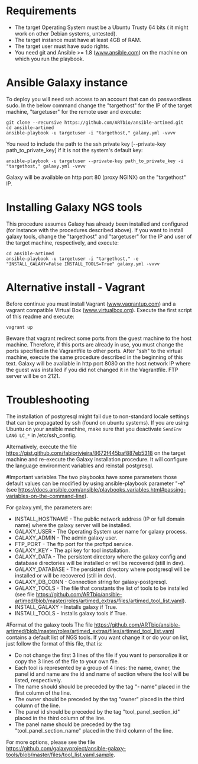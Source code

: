 # Requirements
  * The target Operating System must be a Ubuntu Trusty 64 bits ( it might work on other Debian systems, untested).
  * The target instance must have at least 4GB of RAM.
  * The target user must have sudo rights.
  * You need git and Ansible >= 1.8 (www.ansible.com) on the machine on which you run the playbook.
  
# Ansible Galaxy instance
To deploy you will need ssh access to an account that can do passwordless sudo.
In the below command change the "targethost" for the IP of the target machine, "targetuser" for the remote user and execute:
```
git clone --recursive https://github.com/ARTbio/ansible-artimed.git
cd ansible-artimed
ansible-playbook -u targetuser -i "targethost," galaxy.yml -vvvv
```
You need to include the path to the ssh private key [--private-key path_to_private_key] if it is not the system's default key:
```
ansible-playbook -u targetuser --private-key path_to_private_key -i "targethost," galaxy.yml -vvvv
```
Galaxy will be available on http port 80 (proxy NGINX) on the "targethost" IP.

# Installing Galaxy NGS tools
This procedure assumes Galaxy has already been installed and configured (for instance with the procedures described above).
If you want to install galaxy tools, change the "targethost" and "targetuser" for the IP and user of the target machine, respectively, and execute: 
```
cd ansible-artimed
ansible-playbook -u targetuser -i "targethost," -e "INSTALL_GALAXY=False INSTALL_TOOLS=True" galaxy.yml -vvvv
```

# Alternative install - Vagrant
Before continue you must install Vagrant (www.vagrantup.com) and a vagrant compatible Virtual Box (www.virtualbox.org).
Execute the first script of this readme and execute:
```
vagrant up
```
Beware that vagrant redirect some ports from the guest machine to the host machine. 
Therefore, if this ports are already in use, you must change the ports specified in the Vagrantfile to other ports.
After "ssh" to the virtual machine, execute the same procedure described in the beginning of this text. 
Galaxy will be available in http port 8080 on the host network IP where the guest was installed if you did not changed it in the Vagrantfile. FTP server will be on 2121.

# Troubleshooting
The installation of postgresql might fail due to non-standard locale settings that can be propagated by ssh (found on ubuntu systems).
If you are using Ubuntu on your ansible machine, make sure that you deactivate `SendEnv LANG LC_*` in /etc/ssh_config.

Alternatively, execute the file https://gist.github.com/fabiorjvieira/8672f445baf887eb5318 on the target machine and re-execute the Galaxy installation procedure.
It will configure the language environment variables and reinstall postgresql.

#Important variables
The two playbooks have some parameters those default values can be modified by using ansible-playbook parameter "-e" (see https://docs.ansible.com/ansible/playbooks_variables.html#passing-variables-on-the-command-line).

For galaxy.yml, the parameters are:
- INSTALL_HOSTNAME - The public network address (IP or full domain name) where the galaxy server will be installed.
- GALAXY_USER - The Operating System user name for galaxy process.
- GALAXY_ADMIN - The admin galaxy user.
- FTP_PORT - The ftp port for the proftpd service.
- GALAXY_KEY - The api key for tool installation.
- GALAXY_DATA - The persistent directory where the galaxy config and database directories will be installed or will be recovered (still in dev). 
- GALAXY_DATABASE - The persistent directory where postgresql will be installed or will be recovered (still in dev).
- GALAXY_DB_CONN - Connection string for galaxy-postgresql.
- GALAXY_TOOLS - The file that constants the list of tools to be installed (see file https://github.com/ARTbio/ansible-artimed/blob/master/roles/artimed_extras/files/artimed_tool_list.yaml).
- INSTALL_GALAXY - Installs galaxy if True.
- INSTALL_TOOLS - Installs galaxy tools if True.

#Format of the galaxy tools
The file https://github.com/ARTbio/ansible-artimed/blob/master/roles/artimed_extras/files/artimed_tool_list.yaml contains a default list of NGS tools.
If you want change it or do your on list, just follow the format of this file, that is:
- Do not change the first 3 lines of the file if you want to personalize it or copy the 3 lines of the file to your own file.
- Each tool is represented by a group of 4 lines: the name, owner, the panel id and name are the id and name of section where the tool will be listed, respectively.
- The name should should be preceded by the tag "- name" placed in the first column of the line.
- The owner should be preceded by the tag "owner" placed in the third column of the line.
- The panel id should be preceded by the tag "tool_panel_section_id" placed in the third column of the line.
- The panel name should be preceded by the tag "tool_panel_section_name" placed in the third column of the line.

For more options, please see the file https://github.com/galaxyproject/ansible-galaxy-tools/blob/master/files/tool_list.yaml.sample. 